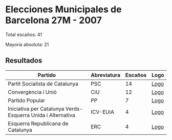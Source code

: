 # Elecciones Municipales de Barcelona 27M - 2007

Total escaños: 41

Mayoría absoluta: 21

## Resultados

| Partido | Abreviatura | Escaños | Logo |
| - | - | - | - |
| Partit Socialista de Catalunya | PSC | 14 | [Logo](https://github.com/playzzz/Pactos/blob/master/Logos/PSC.jpg?raw=true)
| Convergència i Unió | CiU | 12 | [Logo](https://github.com/playzzz/Pactos/blob/master/Logos/CIU.jpg?raw=true)
| Partido Popular | PP | 7 | [Logo](https://github.com/playzzz/Pactos/blob/master/Logos/PP.jpg?raw=true)
| Iniciativa per Catalunya Verds-Esquerra Unida i Alternativa | ICV-EUiA | 4 | [Logo](https://github.com/playzzz/Pactos/blob/master/Logos/ICV.jpg?raw=true)
| Esquerra Republicana de Catalunya | ERC | 4 | [Logo](https://github.com/playzzz/Pactos/blob/master/Logos/ERC.jpg?raw=true)

